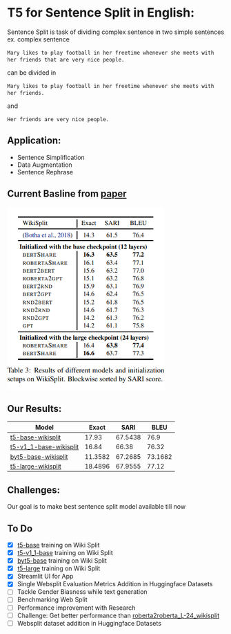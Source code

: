 # T5 for Sentence Split in English:

Sentence Split is task of dividing complex sentence in two simple sentences
ex. complex sentence
```
Mary likes to play football in her freetime whenever she meets with her friends that are very nice people.
```
can be divided in
```
Mary likes to play football in her freetime whenever she meets with her friends.
```
and
```
Her friends are very nice people.
```

## Application:
* Sentence Simplification
* Data Augmentation
* Sentence Rephrase

## Current Basline from [paper](https://arxiv.org/abs/1907.12461)
![baseline](./baseline.png)

## Our Results:
| Model | Exact | SARI | BLEU |
| --- | --- | --- | --- |
| [t5-base-wikisplit](https://huggingface.co/flax-community/t5-base-wikisplit) |  17.93 | 67.5438 | 76.9 |
| [t5-v1_1-base-wikisplit](https://huggingface.co/flax-community/t5-v1_1-base-wikisplit) | 16.84 | 66.38 | 76.32 |
| [byt5-base-wikisplit](https://huggingface.co/flax-community/byt5-base-wikisplit) | 11.3582 | 67.2685 | 73.1682 |
| [t5-large-wikisplit](https://huggingface.co/flax-community/t5-large-wikisplit) | 18.4896 | 67.9555 | 77.12 |

## Challenges:
Our goal is to make best sentence split model available till now

## To Do
- [x] [t5-base](https://huggingface.co/t5-base) training on Wiki Split
- [x] [t5-v1_1-base](https://huggingface.co/google/t5-v1_1-base) training on Wiki Split
- [x] [byt5-base](https://huggingface.co/google/byt5-base) training on Wiki Split
- [x] [t5-large](https://huggingface.co/t5-large) training on Wiki Split
- [x] Streamlit UI for App
- [x] Single Websplit Evaluation Metrics Addition in Huggingface Datasets
- [ ] Tackle Gender Biasness while text generation
- [ ] Benchmarking Web Split
- [ ] Performance improvement with Research
- [ ] Challenge: Get better performance than [roberta2roberta_L-24_wikisplit](https://huggingface.co/google/roberta2roberta_L-24_wikisplit)
- [ ] Websplit dataset addition in Huggingface Datasets
